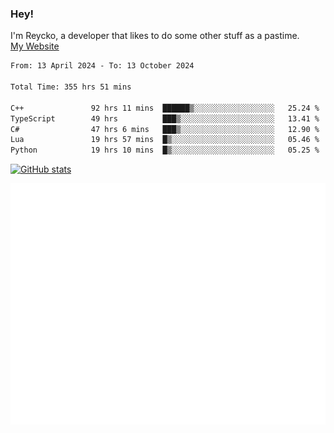 ### Hey!
I'm Reycko, a developer that likes to do some other stuff as a pastime.  
[My Website](https://reycko.root.sx)

<!--START_SECTION:wakasection-->

```txt
From: 13 April 2024 - To: 13 October 2024

Total Time: 355 hrs 51 mins

C++               92 hrs 11 mins  ██████▒░░░░░░░░░░░░░░░░░░   25.24 %
TypeScript        49 hrs          ███▒░░░░░░░░░░░░░░░░░░░░░   13.41 %
C#                47 hrs 6 mins   ███▒░░░░░░░░░░░░░░░░░░░░░   12.90 %
Lua               19 hrs 57 mins  █▒░░░░░░░░░░░░░░░░░░░░░░░   05.46 %
Python            19 hrs 10 mins  █▒░░░░░░░░░░░░░░░░░░░░░░░   05.25 %
```

<!--END_SECTION:wakasection-->

[![GitHub stats](https://github-readme-stats.vercel.app/api?username=Reycko&show_icons=true&theme=dark&hide_title=true&count_private=true)](https://github.com/anuraghazra/github-readme-stats)

![Metrics](/github-metrics.svg)

